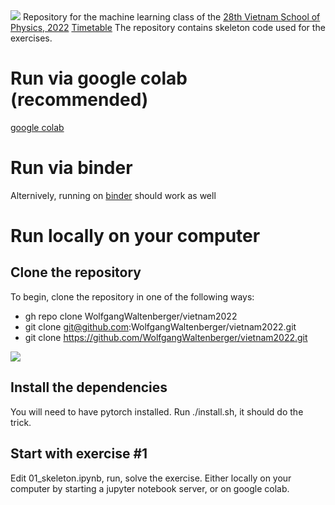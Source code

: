 <img src="pics/logo.png">
Repository for the machine learning class of the <a href=https://indico.in2p3.fr/event/26817/>28th Vietnam School of Physics, 2022</a>
<a href=https://indico.in2p3.fr/event/26817/attachments/69646/102771/Timetable.pdf>Timetable</a>
The repository contains skeleton code used for the exercises.

# Run via google colab (recommended)
<a href=https://colab.research.google.com/github/WolfgangWaltenberger/classroom>google colab</a>


# Run via binder
Alternively, running on <a href=https://mybinder.org/v2/gh/WolfgangWaltenberger/vietnam2022/HEAD>binder</a> should work as well

# Run locally on your computer
## Clone the repository
To begin, clone the repository in one of the following ways:
 * gh repo clone WolfgangWaltenberger/vietnam2022
 * git clone git@github.com:WolfgangWaltenberger/vietnam2022.git
 * git clone https://github.com/WolfgangWaltenberger/vietnam2022.git
<img src="pics/qrcode.png">

## Install the dependencies
You will need to have pytorch installed. Run ./install.sh, it should do the trick.

## Start with exercise #1
Edit 01\_skeleton.ipynb, run, solve the exercise. Either locally on your computer
by starting a jupyter notebook server, or on google colab.
